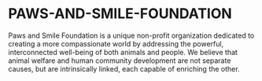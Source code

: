 # PAWS-AND-SMILE-FOUNDATION
Paws and Smile Foundation is a unique non-profit organization dedicated to creating a more compassionate world by addressing the powerful, interconnected well-being of both animals and people. We believe that animal welfare and human community development are not separate causes, but are intrinsically linked, each capable of enriching the other.
